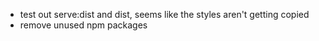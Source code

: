 - test out serve:dist and dist, seems like the styles aren't getting copied
- remove unused npm packages